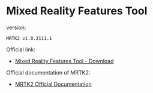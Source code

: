 # Mixed Reality Features Tool

version:
	
	MRTK2 v1.0.2111.1

Official link:
	
- [Mixed Reality Features Tool - Download](https://www.microsoft.com/en-us/download/details.aspx?id=102778)

Official documentation of MRTK2:
	
- [MRTK2 Official Documentation](https://learn.microsoft.com/en-us/windows/mixed-reality/develop/unity/welcome-to-mr-feature-tool)